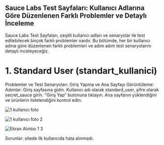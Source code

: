 ## Sauce Labs Test Sayfaları: Kullanıcı Adlarına Göre Düzenlenen Farklı Problemler ve Detaylı İnceleme
Sauce Labs Test Sayfaları, çeşitli kullanıcı adları ve senaryolar ile test edilebilecek birçok farklı problemler vardır. 
Bu bölümde, her bir kullanıcı adına göre düzenlenen farklı problemleri ve adım adım test senaryolarını detaylı inceleyeceğiz.
# 1. Standard User (standart_kullanici)
  Problemler ve Test Senaryoları:
  Giriş Yapma ve Ana Sayfayı Görüntüleme:
  Adımlar:
          Giriş sayfasına gidin.
          Kullanıcı adı olarak standard_user, şifre olarak secret_sauce girin.
          "Giriş Yap" butonuna tıklayın.
          Ana sayfanın yüklendiğini ve ürünlerin listelendiğini kontrol edin.

![1 kullanıcı foto](https://github.com/onuryuney/Giyim_sitesi_farkli_kullanici_test/assets/118278996/716ac197-f81f-4ca7-9ab5-52b28c02e756)

![1 kullanıcı foto 2](https://github.com/onuryuney/Giyim_sitesi_farkli_kullanici_test/assets/118278996/c8036575-fbe6-48fd-be90-f41149f8fa4e)

![Ekran Alıntısı 1 3](https://github.com/onuryuney/Giyim_sitesi_farkli_kullanici_test/assets/118278996/9d20ce0b-36aa-4686-91f3-0053d088bb75)

Sorunlar: sitede ilk kullancıda hata alınmadı.

